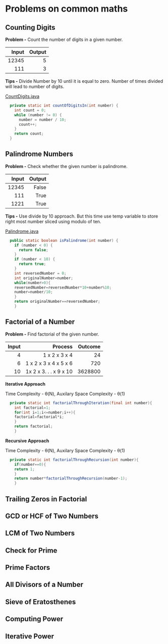 # Problems on common maths

## Counting Digits

**Problem -** Count the number of digits in a given number.

|  Input |  Output |
|-------:|--------:|
|  12345 |       5 |
|    111 |       3 |

**Tips -** Divide Number by 10 until it is equal to zero. Number of times divided will lead to
number of digits.

[CountDigits.java](../src/main/java/com/math/CountDigits.java)

```java
  private static int countOfDigitsIn(int number) {
    int count = 0;
    while (number != 0) {
      number = number / 10;
      count++;
    }
    return count;
  }
```

## Palindrome Numbers

**Problem -** Check whether the given number is palindrome.

| Input |  Output |
|------:|--------:|
| 12345 |   False |
|   111 |    True |
|  1221 |    True |

**Tips -** Use divide by 10 approach. But this time use temp variable to store right most number 
sliced using modulo of ten.

[Palindrome.java](../src/main/java/com/math/Palindrome.java)
```java
  public static boolean isPalindrome(int number) {
    if (number < 0) {
      return false;
    }
    if (number < 10) {
      return true;
    }
    int reversedNumber = 0;
    int originalNumber=number;
    while(number>0){
    reversedNumber=reversedNumber*10+number%10;
    number=number/10;
    }
    return originalNumber==reversedNumber;
    }
```

## Factorial of a Number

**Problem -** Find factorial of the given number.

| Input |                Process | Outcome |
|------:|-----------------------:|--------:|
|     4 |          1 x 2 x 3 x 4 |      24 |
|     6 |  1 x 2 x 3 x 4 x 5 x 6 |     720 |
|    10 | 1x 2 x 3. . . x 9 x 10 | 3628800 |

**Iterative Approach**

Time Complexity - θ(N), Auxilary Space Complexity - θ(1)

```java
  private static int factorialThroughIteration(final int number){
    int factorial=1;
    for(int i=1;i<=number;i++){
    factorial=factorial*i;
    }
    return factorial;
    }

```

**Recursive Approach**

Time Complexity - θ(N), Auxilary Space Complexity - θ(1)

```java
  private static int factorialThroughRecursion(int number){
    if(number==0){
    return 1;
    }
    return number*factorialThroughRecursion(number-1);
    }
```

## Trailing Zeros in Factorial

## GCD or HCF of Two Numbers

## LCM of Two Numbers

## Check for Prime

## Prime Factors

## All Divisors of a Number

## Sieve of Eratosthenes

## Computing Power

## Iterative Power